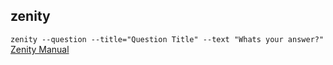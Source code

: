 ## zenity


`zenity --question --title="Question Title" --text "Whats your answer?"`
[Zenity Manual](https://help.gnome.org/users/zenity/stable/)
